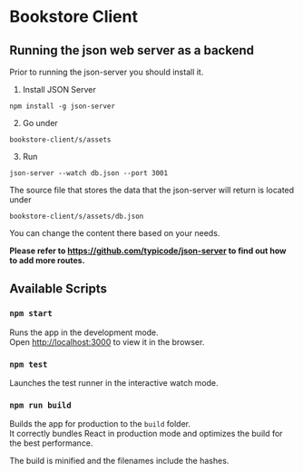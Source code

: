 # Bookstore Client

## Running the json web server as a backend

Prior to running the json-server you should install it.

1. Install JSON Server

```
npm install -g json-server
```

2. Go under

```
bookstore-client/s/assets
```

3. Run

```
json-server --watch db.json --port 3001
```

The source file that stores the data that the json-server will return is
located under

```
bookstore-client/s/assets/db.json
```

You can change the content there based on your needs.

**Please refer to https://github.com/typicode/json-server to find out how to add more routes.**

## Available Scripts

### `npm start`

Runs the app in the development mode.<br />
Open [http://localhost:3000](http://localhost:3000) to view it in the browser.

### `npm test`

Launches the test runner in the interactive watch mode.<br />

### `npm run build`

Builds the app for production to the `build` folder.<br />
It correctly bundles React in production mode and optimizes the build for the best performance.

The build is minified and the filenames include the hashes.<br />
